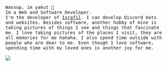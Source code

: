  <br><br>
  <samp>
    Wassup, im yakut 👋<br>
    Im a Web and Software Developer.<br>
    I'm the developer of <a href="https://discord.gg/israfil" target="_blank">Israfil</a>. I can develop Discord bots and websites. Besides software, another hobby of mine is taking pictures of things I see and things that fascinate me. I love taking pictures of the places I visit, they are all memories for me hahaha. I also spend time outside with people who are dear to me. Even though I love software, spending time with my loved ones is another joy for me.<br>
    <br><img src="https://count.getloli.com/get/@yakut?theme=asoul">
      </samp>
</p>
